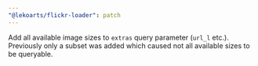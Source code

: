 ```yaml
---
"@lekoarts/flickr-loader": patch
---
```


Add all available image sizes to `extras` query parameter (`url_l` etc.). Previously only a subset was added which caused not all available sizes to be queryable.
